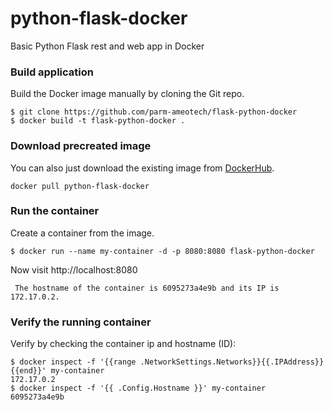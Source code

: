 # python-flask-docker
Basic Python Flask rest and web app in Docker

### Build application
Build the Docker image manually by cloning the Git repo.
```
$ git clone https://github.com/parm-ameotech/flask-python-docker
$ docker build -t flask-python-docker .
```

### Download precreated image
You can also just download the existing image from [DockerHub](https://hub.docker.com/r/parm-ameotech/flask-python-docker/).
```
docker pull python-flask-docker
```

### Run the container
Create a container from the image.
```
$ docker run --name my-container -d -p 8080:8080 flask-python-docker
```

Now visit http://localhost:8080
```
 The hostname of the container is 6095273a4e9b and its IP is 172.17.0.2. 
```

### Verify the running container
Verify by checking the container ip and hostname (ID):
```
$ docker inspect -f '{{range .NetworkSettings.Networks}}{{.IPAddress}}{{end}}' my-container
172.17.0.2
$ docker inspect -f '{{ .Config.Hostname }}' my-container
6095273a4e9b
```

